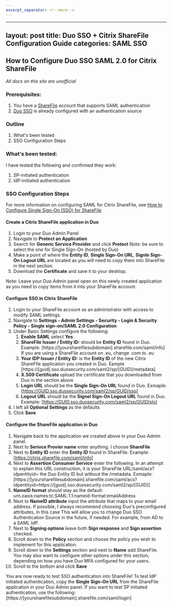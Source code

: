 ```yaml
---
excerpt_separator: <!--more-->
---
```

---
layout: post
title: Duo SSO + Citrix ShareFile Configuration Guide
categories: SAML SSO
---

## How to Configure Duo SSO SAML 2.0 for Citrix ShareFile

*All docs on this site are unofficial* 

### Prerequisites:
1. You have a [ShareFile](https://sharefile.com) account that supports SAML authentication
1. [Duo SSO](https://duo.com/docs/sso) is already configured with an authentication source

<!--more-->

### Outline
1. What's been tested
1. SSO Configuration Steps

### What's been tested:

I have tested the following and confirmed they work:
1. SP-initiated authentication
1. IdP-initiated authentication


### SSO Configuration Steps

For more information on configuring SAML for Citrix ShareFile, see [How to Configure Single Sign-On (SSO) for ShareFile](https://support.citrix.com/article/CTX208557)

#### Create a Citrix ShareFile application in Duo
1. Login to your Duo Admin Panel
2. Navigate to **Protect an Application**
3. Search for **Generic Service Provider** and click **Protect** Note: be sure to select the one for Single Sign-On (hosted by Duo)
4. Make a point of where the **Entity ID**, **Single Sign-On URL**, **Signle Sign-On Logout URL** are located as you will need to copy them into ShareFile in the next section.
5. Download the **Certificate** and save it to your desktop.

Note: Leave your Duo Admin panel open on this newly created application as you need to copy items from it into your ShareFile account.

#### Configure SSO in Citrix ShareFile
1. Login to your ShareFile account as an administrator with access to modify SAML settings. 
2. Navigate to **Settings - Admin Settings - Security - Login & Security Policy - Single sign-on/SAML 2.0 Configuration** 
3. Under Basic Settings configure the following: 
   1. **Enable SAML** select **Yes**
   2. **ShareFile Issuer / Entity ID:** should be **Entity ID** found in Duo. Example: [https://[yoursharefilesubdomain].sharefile.com/saml/info] If you are using a ShareFile account on .eu, change .com to .eu
   3. **Your IDP Issuer / Entity ID:** is the **Entity ID** of the new Citrix ShareFIle application you created in Duo. Eample [https://[guid].sso.duosecurity.com/saml2/sp/[GUID]/metadata]
   4. **X.509 Certificate** upload the certificate that you downloaded from Duo in the section above
   5. **Login URL** should be the **Single Sign-On URL** found in Duo. Exmaple: [https://GUID.sso.duosecurity.com/saml2/sp/GUID/sso]
   6. **Logout URL** shoudl be the **Signel Sign-On Logout URL** found in Duo. Example: [https://GUID.sso.duosecurity.com/saml2/sp/GUID/slo]
4. I left all **Optional Settings** as the defaults
5. Click **Save**

#### Configure the ShareFile application in Duo
1. Navigate back to the application we created above in your Duo Admin panel. 
2. Next to **Serivce Provier name** enter anything. I choose **ShareFile**
3. Next to **Entity ID** enter the **Entity ID** found in ShareFile. Example: [https://chris.sharefile.com/saml/info]
4. Next to **Assertion Consumer Service** enter the following. In an attempt to explain this URL construction, it is your ShareFile URL/saml/acs?idpentityid= the Duo Entity ID but without the /metadata. Exmaple:  [https://[yoursharefilesubdomain].sharefile.com/saml/acs?idpentityid=https://[guid].sso.duosecurity.com/saml2/sp/[GUID]]
5. **NameID format** should stay as the default: urn.oasis:names:tc:SAML:1.1:nameid-format:emailAddress
6. Next to **NameID attribute** input the attribute that maps to your email address. If possible, I always recommend choosing Duo's preconfigured attributes, in this case This will allow you to change Duo SSO Authentication Source in the future, if needed. For example, from AD to a SAML IdP.
7. Next to **Signing options** leave both **Sign response** and **Sign assertion** checked.
8. Scroll down to the **Policy** section and choose the policy you wish to implement for this application.
9. Scroll down to the **Settings** section and next to **Name** add ShareFile. You may also want to configure other options under this section, depending on how you have Duo MFA configured for your users.
10. Scroll to the bottom and click **Save**

You are now ready to test SSO authentication into ShareFile! To test IdP initiated authentication, copy the **Single Sign-On URL** from the ShareFile application in your Duo Admin panel. If you want to test SP initiated authentication, use the following: [https://[yoursharefilesubdomain].sharefile.com/saml/login]

